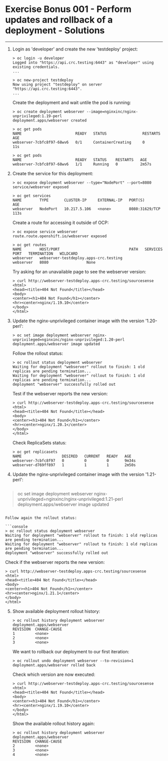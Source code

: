 # Exercise Bonus 001 - Perform updates and rollback of a deployment - Solutions

---

1. Login as 'developer' and create the new 'testdeploy' project:

   ```console
   > oc login -u developer
   Logged into "https://api.crc.testing:6443" as "developer" using existing credentials.
   ...
   
   > oc new-project testdeploy
   Now using project "testdeploy" on server "https://api.crc.testing:6443".
   ...
   ```

   Create the deployment and wait untile the pod is running:

   ```console
   > oc create deployment webserver --image=nginxinc/nginx-unprivileged:1.19-perl
   deployment.apps/webserver created
   
   > oc get pods
   NAME                        READY   STATUS                RESTARTS   AGE
   webserver-7cbfc8f97-68wv6   0/1     ContainerCreating     0          11s
   
   > oc get pods
   NAME                        READY   STATUS    RESTARTS   AGE
   webserver-7cbfc8f97-68wv6   1/1     Running   0          2m57s
   ```

2. Create the service for this deployment:

   ```console
   > oc expose deployment webserver --type="NodePort" --port=8080
   service/webserver exposed
   
   > oc get services
   NAME        TYPE       CLUSTER-IP     EXTERNAL-IP   PORT(S)          AGE
   webserver   NodePort   10.217.5.106   <none>        8080:31629/TCP   113s
   ```

   Create a route for accessing it outside of OCP:

   ```console
   > oc expose service webserver
   route.route.openshift.io/webserver exposed
   
   > oc get routes
   NAME        HOST/PORT                               PATH   SERVICES    PORT   TERMINATION   WILDCARD
   webserver   webserver-testdeploy.apps-crc.testing          webserver   8080                 None
   ```

   Try asking for an unavailable page to see the webserver version:

   ```console
   > curl http://webserver-testdeploy.apps-crc.testing/sourcesense
   <html>
   <head><title>404 Not Found</title></head>
   <body>
   <center><h1>404 Not Found</h1></center>
   <hr><center>nginx/1.19.10</center>
   </body>
   </html>
   ```

3. Update the nginx-unprivileged container image with the version '1.20-perl':

   ```console
   > oc set image deployment webserver nginx-unprivileged=nginxinc/nginx-unprivileged:1.20-perl
   deployment.apps/webserver image updated
   ```

   Follow the rollout status:

   ```console
   > oc rollout status deployment webserver
   Waiting for deployment "webserver" rollout to finish: 1 old replicas are pending termination...
   Waiting for deployment "webserver" rollout to finish: 1 old replicas are pending termination...
   deployment "webserver" successfully rolled out
   ```

   Test if the webserver reports the new version:

   ```console
   > curl http://webserver-testdeploy.apps-crc.testing/sourcesense
   <html>
   <head><title>404 Not Found</title></head>
   <body>
   <center><h1>404 Not Found</h1></center>
   <hr><center>nginx/1.20.1</center>
   </body>
   </html>
   ```

   Check ReplicaSets status:

   ```console
   > oc get replicasets
   NAME                  DESIRED   CURRENT   READY   AGE
   webserver-7cbfc8f97   0         0         0       9m34s
   webserver-d769ff897   1         1         1       2m50s
   ```

4. Update the nginx-unprivileged container image with the version '1.21-perl':

   ```console
> oc set image deployment webserver nginx-unprivileged=nginxinc/nginx-unprivileged:1.21-perl
deployment.apps/webserver image updated
   ```

   Follow again the rollout status:

   ```console
   > oc rollout status deployment webserver
   Waiting for deployment "webserver" rollout to finish: 1 old replicas are pending termination...
   Waiting for deployment "webserver" rollout to finish: 1 old replicas are pending termination...
   deployment "webserver" successfully rolled out
   ```

   Check if the webserver reports the new version:

   ```console
   > curl http://webserver-testdeploy.apps-crc.testing/sourcesense
   <html>
   <head><title>404 Not Found</title></head>
   <body>
   <center><h1>404 Not Found</h1></center>
   <hr><center>nginx/1.21.1</center>
   </body>
   </html>
   ```

5. Show available deployment rollout history:

   ```console
   > oc rollout history deployment webserver
   deployment.apps/webserver
   REVISION  CHANGE-CAUSE
   1         <none>
   2         <none>
   3         <none>
   ```

   We want to rollback our deployment to our first iteration:

   ```console
   > oc rollout undo deployment webserver --to-revision=1
   deployment.apps/webserver rolled back
   ```

   Check which version are now executed:

   ```console
   > curl http://webserver-testdeploy.apps-crc.testing/sourcesense
   <html>
   <head><title>404 Not Found</title></head>
   <body>
   <center><h1>404 Not Found</h1></center>
   <hr><center>nginx/1.19.10</center>
   </body>
   </html>
   ```

   Show the available rollout history again:

   ```console
   > oc rollout history deployment webserver
   deployment.apps/webserver
   REVISION  CHANGE-CAUSE
   2         <none>
   3         <none>
   4         <none>
   ```
